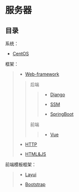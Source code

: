 # 服务器

## 目录

系统：

* [CentOS](https://github.com/shencang/note/tree/master/Server/CentOS/)
>
框架：

>* [Web-framework](https://github.com/shencang/note/tree/master/Server/Web-framework/)
>>
>>后端
>>>
>>>* [Django](https://github.com/shencang/note/tree/master/Server/SSM%20and%20third%20party%20framework/Django)
>>>
>>>* [SSM](https://github.com/shencang/note/tree/master/Server/SSM%20and%20third%20party%20framework/SSM)
>>>
>>>* [SpringBoot](https://github.com/shencang/note/tree/master/Server/Web-framework/后端/SpringBoot/)
>>>
>>前端
>>
>>> * [Vue](https://github.com/shencang/note/tree/master/Server/Web-framework/前端/Vue.md)
>
>* [HTTP](https://github.com/shencang/note/tree/master/Server/Http)
>
>* [HTML&JS](https://github.com/shencang/note/tree/master/Server/HTML&JS)

前端模板框架：

>* [Layui](https://www.layui.com/)
>
>* [Bootstrap](https://www.bootcss.com/)
>